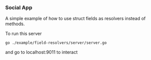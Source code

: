 ### Social App

A simple example of how to use struct fields as resolvers instead of methods.

To run this server

`go ./example/field-resolvers/server/server.go`

and go to localhost:9011 to interact